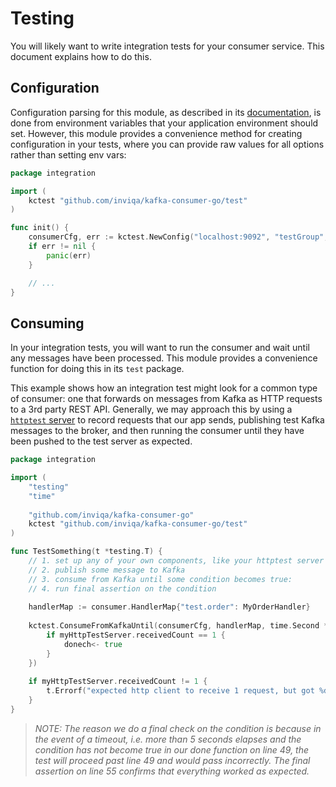 # Testing

You will likely want to write integration tests for your consumer service. This document explains how to do this.

## Configuration

Configuration parsing for this module, as described in its [documentation](/tools/docs/configuration.md), is done from environment variables that your application environment should set. However, this module provides a convenience method for creating configuration in your tests, where you can provide raw values for all options rather than setting env vars:

```go
package integration

import (
	kctest "github.com/inviqa/kafka-consumer-go/test"
)

func init() {
	consumerCfg, err := kctest.NewConfig("localhost:9092", "testGroup", "test.order,test.payment", "1,2")
	if err != nil {
		panic(err)
	}

	// ...
}
```

## Consuming

In your integration tests, you will want to run the consumer and wait until any messages have been processed. This module provides a convenience function for doing this in its `test` package.

This example shows how an integration test might look for a common type of consumer: one that forwards on messages from Kafka as HTTP requests to a 3rd party REST API. Generally, we may approach this by using a [`httptest` server](https://pkg.go.dev/net/http/httptest#example-Server) to record requests that our app sends, publishing test Kafka messages to the broker, and then running the consumer until they have been pushed to the test server as expected.

```go
package integration

import (
	"testing"
	"time"
	
	"github.com/inviqa/kafka-consumer-go"
	kctest "github.com/inviqa/kafka-consumer-go/test"
)

func TestSomething(t *testing.T) {
	// 1. set up any of your own components, like your httptest server to mock your 3rd party API
	// 2. publish some message to Kafka
	// 3. consume from Kafka until some condition becomes true:
	// 4. run final assertion on the condition
	
	handlerMap := consumer.HandlerMap{"test.order": MyOrderHandler} 
	
	kctest.ConsumeFromKafkaUntil(consumerCfg, handlerMap, time.Second * 5, func(donech chan<- bool) {
		if myHttpTestServer.receivedCount == 1 {
			donech<- true
		}
	})
	
	if myHttpTestServer.receivedCount != 1 {
		t.Errorf("expected http client to receive 1 request, but got %d instead", myHttpTestServer.receivedCount)
	}
}
```

>_NOTE: The reason we do a final check on the condition is because in the event of a timeout, i.e. more than 5 seconds elapses and the condition has not become true in our done function on line 49, the test will proceed past line 49 and would pass incorrectly. The final assertion on line 55 confirms that everything worked as expected._
